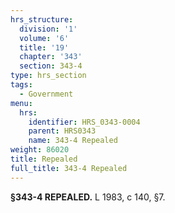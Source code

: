 ```yaml
---
hrs_structure:
  division: '1'
  volume: '6'
  title: '19'
  chapter: '343'
  section: 343-4
type: hrs_section
tags:
  - Government
menu:
  hrs:
    identifier: HRS_0343-0004
    parent: HRS0343
    name: 343-4 Repealed
weight: 86020
title: Repealed
full_title: 343-4 Repealed
---
```

**§343-4 REPEALED.** L 1983, c 140, §7.